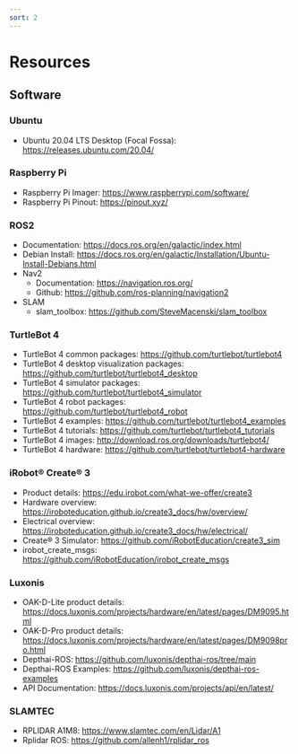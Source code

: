 ```yaml
---
sort: 2
---
```


# Resources

## Software

### Ubuntu 
  - Ubuntu 20.04 LTS Desktop (Focal Fossa): <https://releases.ubuntu.com/20.04/>

### Raspberry Pi 
  - Raspberry Pi Imager: <https://www.raspberrypi.com/software/>
  - Raspberry Pi Pinout: <https://pinout.xyz/>

### ROS2
  - Documentation: <https://docs.ros.org/en/galactic/index.html>
  - Debian Install: <https://docs.ros.org/en/galactic/Installation/Ubuntu-Install-Debians.html>
  - Nav2
    - Documentation: <https://navigation.ros.org/>
    - Github: <https://github.com/ros-planning/navigation2>
  - SLAM
    - slam_toolbox: <https://github.com/SteveMacenski/slam_toolbox>

### TurtleBot 4
  - TurtleBot 4 common packages: <https://github.com/turtlebot/turtlebot4>
  - TurtleBot 4 desktop visualization packages: <https://github.com/turtlebot/turtlebot4_desktop>
  - TurtleBot 4 simulator packages: <https://github.com/turtlebot/turtlebot4_simulator>
  - TurtleBot 4 robot packages: <https://github.com/turtlebot/turtlebot4_robot>
  - TurtleBot 4 examples: <https://github.com/turtlebot/turtlebot4_examples>
  - TurtleBot 4 tutorials: <https://github.com/turtlebot/turtlebot4_tutorials>
  - TurtleBot 4 images: <http://download.ros.org/downloads/turtlebot4/>
  - TurtleBot 4 hardware: <https://github.com/turtlebot/turtlebot4-hardware>

### iRobot® Create® 3
  - Product details: <https://edu.irobot.com/what-we-offer/create3>
  - Hardware overview: <https://iroboteducation.github.io/create3_docs/hw/overview/>
  - Electrical overview: <https://iroboteducation.github.io/create3_docs/hw/electrical/>
  - Create® 3 Simulator: <https://github.com/iRobotEducation/create3_sim>
  - irobot_create_msgs: <https://github.com/iRobotEducation/irobot_create_msgs>

### Luxonis
  - OAK-D-Lite product details: <https://docs.luxonis.com/projects/hardware/en/latest/pages/DM9095.html>
  - OAK-D-Pro product details: <https://docs.luxonis.com/projects/hardware/en/latest/pages/DM9098pro.html>
  - Depthai-ROS: <https://github.com/luxonis/depthai-ros/tree/main>
  - Depthai-ROS Examples: <https://github.com/luxonis/depthai-ros-examples>
  - API Documentation: <https://docs.luxonis.com/projects/api/en/latest/>

### SLAMTEC
  - RPLIDAR A1M8: <https://www.slamtec.com/en/Lidar/A1>
  - Rplidar ROS: <https://github.com/allenh1/rplidar_ros>